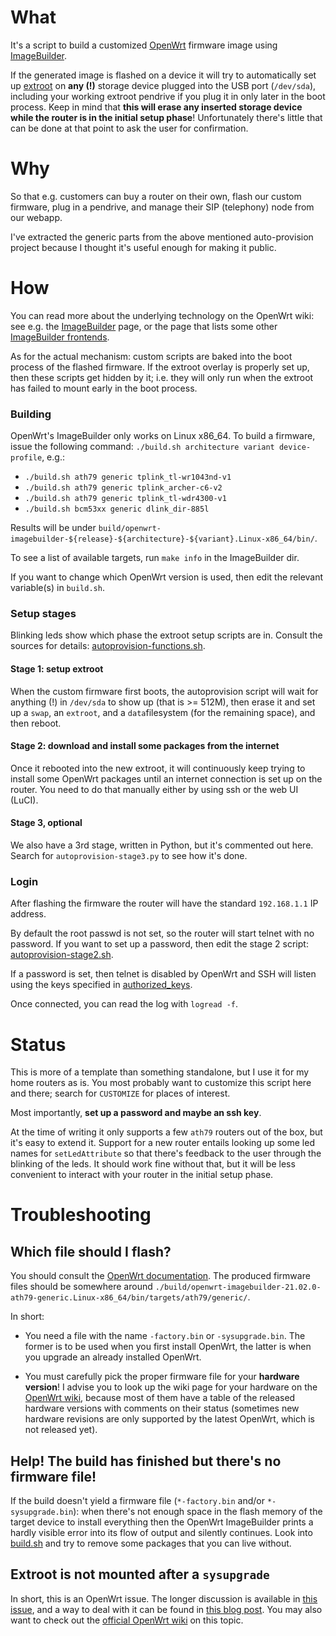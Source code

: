 # What

It's a script to build a customized
[OpenWrt](https://openwrt.org/docs/guide-user/start)
firmware image using
[ImageBuilder](https://openwrt.org/docs/guide-user/additional-software/imagebuilder).

If the generated image is flashed on a device it will try to
automatically set up
[extroot](https://openwrt.org/docs/guide-user/additional-software/extroot_configuration)
on **any (!)** storage device plugged into the USB port (`/dev/sda`),
including your working extroot pendrive if you plug it in only later
in the boot process. Keep in mind that **this will erase any inserted
storage device while the router is in the initial setup phase**!
Unfortunately there's little that can be done at that point to ask the
user for confirmation.

# Why

So that e.g. customers can buy a router on their own, flash our custom
firmware, plug in a pendrive, and manage their SIP (telephony) node
from our webapp.

I've extracted the generic parts from the above mentioned auto-provision
project because I thought it's useful enough for making it public.

# How

You can read more about the underlying technology on the OpenWrt wiki: see e.g. the
[ImageBuilder](https://openwrt.org/docs/guide-user/additional-software/imagebuilder)
page, or the page that lists some other
[ImageBuilder frontends](https://openwrt.org/docs/guide-developer/imagebuilder_frontends).

As for the actual mechanism: custom scripts are baked into the boot
process of the flashed firmware. If the extroot overlay is properly
set up, then these scripts get hidden by it; i.e. they will only run
when the extroot has failed to mount early in the boot process.

### Building

OpenWrt's ImageBuilder only works on Linux x86_64. To build a firmware, issue the following command:
`./build.sh architecture variant device-profile`, e.g.:

* `./build.sh ath79 generic tplink_tl-wr1043nd-v1`
* `./build.sh ath79 generic tplink_archer-c6-v2`
* `./build.sh ath79 generic tplink_tl-wdr4300-v1`
* `./build.sh bcm53xx generic dlink_dir-885l`

Results will be under `build/openwrt-imagebuilder-${release}-${architecture}-${variant}.Linux-x86_64/bin/`.

To see a list of available targets, run `make info` in the ImageBuilder dir.

If you want to change which OpenWrt version is used, then edit the relevant variable(s)
in `build.sh`.

### Setup stages

Blinking leds show which phase the extroot setup scripts are in. Consult the
sources for details: [autoprovision-functions.sh](image-extras/common/root/autoprovision-functions.sh#L49).

#### Stage 1: setup extroot

When the custom firmware first boots, the autoprovision script will
wait for anything (!) in `/dev/sda` to show up (that is >= 512M), then erase
it and set up a `swap`, an `extroot`, and a `data`filesystem (for the remaining
space), and then reboot.

#### Stage 2: download and install some packages from the internet

Once it rebooted into the new extroot, it will continuously keep trying to install
some OpenWrt packages until an internet connection is set up on the router. You
need to do that manually either by using ssh or the web UI (LuCI).

#### Stage 3, optional

We also have a 3rd stage, written in Python, but it's commented out here.
Search for `autoprovision-stage3.py` to see how it's done.

### Login

After flashing the firmware the router will have the standard
`192.168.1.1` IP address.

By default the root passwd is not set, so the router will start telnet with
no password. If you want to set up a password, then edit the stage 2 script:
[autoprovision-stage2.sh](image-extras/common/root/autoprovision-stage2.sh#L53).

If a password is set, then telnet is disabled by OpenWrt and SSH will listen
using the keys specified in [authorized_keys](image-extras/common/etc/dropbear/authorized_keys).

Once connected, you can read the log with `logread -f`.

# Status

This is more of a template than something standalone, but I use it for
my home routers as is. You most
probably want to customize this script here and there; search for
`CUSTOMIZE` for places of interest.

Most importantly, **set up a password and maybe an ssh key**.

At the time of writing it only supports a few `ath79` routers out of
the box, but it's easy to extend it. Support for a new router entails
looking up some led names for `setLedAttribute` so that there's
feedback to the user through the blinking of the leds. It should work
fine without that, but it will be less convenient to interact with
your router in the initial setup phase.

# Troubleshooting

## Which file should I flash?

You should consult the [OpenWrt documentation](https://openwrt.org/docs/guide-user/start).
The produced firmware files should be somewhere around
```./build/openwrt-imagebuilder-21.02.0-ath79-generic.Linux-x86_64/bin/targets/ath79/generic/```.

In short:

* You need a file with the name ```-factory.bin``` or ```-sysupgrade.bin```. The former is to
  be used when you first install OpenWrt, the latter is when you upgrade an already installed
  OpenWrt.

* You must carefully pick the proper firmware file for your **hardware version**! I advise you
  to look up the wiki page for your hardware on the [OpenWrt wiki](https://openwrt.org),
  because most of them have a table of the released hardware versions with comments on their
  status (sometimes new hardware revisions are only supported by the latest OpenWrt, which is
  not released yet).

## Help! The build has finished but there's no firmware file!

If the build doesn't yield a firmware file (```*-factory.bin``` and/or ```*-sysupgrade.bin```):
when there's not enough space in the flash memory of the target device to install everything
then the OpenWrt ImageBuilder prints a hardly visible error into its flow of output and
silently continues. Look into [build.sh](build.sh#L31) and try to remove some packages
that you can live without.

## Extroot is not mounted after a `sysupgrade`

In short, this is an OpenWrt issue. The longer discussion is available in
[this issue](https://github.com/attila-lendvai/openwrt-auto-extroot/issues/12),
and a way to deal with it can be found in
[this blog post](https://blog.mbirth.de/archives/2014/05/26/openwrt-sysupgrade-with-extroot.html).
You may also want to check out the
[official OpenWrt wiki](https://openwrt.org/docs/guide-user/additional-software/extroot_configuration#system_upgrade)
on this topic.
